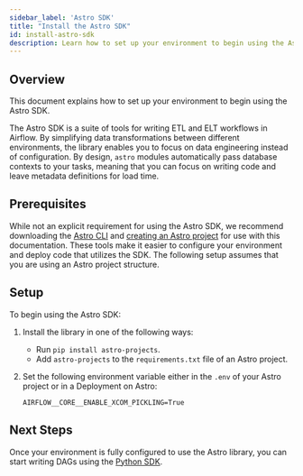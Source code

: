 ```yaml
---
sidebar_label: 'Astro SDK'
title: "Install the Astro SDK"
id: install-astro-sdk
description: Learn how to set up your environment to begin using the Astro SDK.
---
```


## Overview

This document explains how to set up your environment to begin using the Astro SDK.

The Astro SDK is a suite of tools for writing ETL and ELT workflows in Airflow. By simplifying data transformations between different environments, the library enables you to focus on data engineering instead of configuration. By design, `astro` modules automatically pass database contexts to your tasks, meaning that you can focus on writing code and leave metadata definitions for load time.

## Prerequisites

While not an explicit requirement for using the Astro SDK, we recommend downloading the [Astro CLI](install-cli.md) and [creating an Astro project](create-project.md) for use with this documentation. These tools make it easier to configure your environment and deploy code that utilizes the SDK. The following setup assumes that you are using an Astro project structure.

## Setup

To begin using the Astro SDK:

1. Install the library in one of the following ways:

    - Run `pip install astro-projects`.
    - Add `astro-projects` to the `requirements.txt` file of an Astro project.

2. Set the following environment variable either in the `.env` of your Astro project or in a Deployment on Astro:  

    ```
    AIRFLOW__CORE__ENABLE_XCOM_PICKLING=True
    ```

## Next Steps

Once your environment is fully configured to use the Astro library, you can start writing DAGs using the [Python SDK](python-sdk.md).
